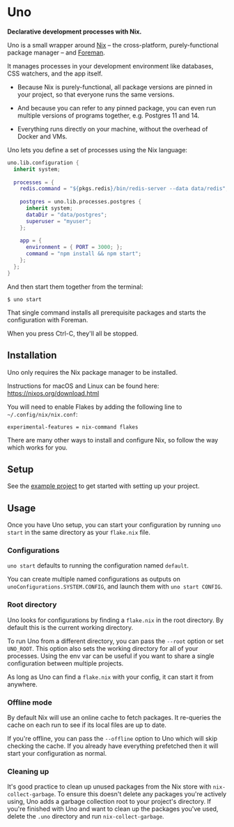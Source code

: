 # Uno

**Declarative development processes with Nix.**

Uno is a small wrapper around [Nix](https://github.com/NixOS/nix) – the cross-platform, purely-functional package manager – and [Foreman](https://github.com/ddollar/foreman).

It manages processes in your development environment like databases, CSS watchers, and the app itself.

* Because Nix is purely-functional, all package versions are pinned in your project, so that everyone runs the same versions. 

* And because you can refer to any pinned package, you can even run multiple versions of programs together, e.g. Postgres 11 and 14.

* Everything runs directly on your machine, without the overhead of Docker and VMs.

Uno lets you define a set of processes using the Nix language:

```nix
uno.lib.configuration {
  inherit system;
  
  processes = {
    redis.command = "${pkgs.redis}/bin/redis-server --data data/redis";
    
    postgres = uno.lib.processes.postgres {
      inherit system;
      dataDir = "data/postgres";
      superuser = "myuser";
    };
    
    app = {
      environment = { PORT = 3000; };
      command = "npm install && npm start";
    };
  };
}
```

And then start them together from the terminal:

```
$ uno start
```

That single command installs all prerequisite packages and starts the configuration with Foreman.

When you press Ctrl-C, they'll all be stopped.

## Installation

Uno only requires the Nix package manager to be installed. 

Instructions for macOS and Linux can be found here: https://nixos.org/download.html

You will need to enable Flakes by adding the following line to `~/.config/nix/nix.conf`:

```
experimental-features = nix-command flakes
```

There are many other ways to install and configure Nix, so follow the way which works for you.

## Setup

See the [example project](https://github.com/jkxyz/uno/blob/main/example/flake.nix) to get started with setting up your project.

## Usage

Once you have Uno setup, you can start your configuration by running `uno start` in the same directory as your `flake.nix` file.

### Configurations

`uno start` defaults to running the configuration named `default`.

You can create multiple named configurations as outputs on `unoConfigurations.SYSTEM.CONFIG`, and launch them with `uno start CONFIG`.

### Root directory

Uno looks for configurations by finding a `flake.nix` in the root directory. By default this is the current working directory.

To run Uno from a different directory, you can pass the `--root` option or set `UNO_ROOT`. This option also sets the working directory for all of your processes. Using the env var can be useful if you want to share a single configuration between multiple projects.

As long as Uno can find a `flake.nix` with your config, it can start it from anywhere. 

### Offline mode

By default Nix will use an online cache to fetch packages. It re-queries the cache on each run to see if its local files are up to date.

If you're offline, you can pass the `--offline` option to Uno which will skip checking the cache. If you already have everything prefetched then it will start your configuration as normal.

### Cleaning up

It's good practice to clean up unused packages from the Nix store with `nix-collect-garbage`. To ensure this doesn't delete any packages you're actively using, Uno adds a garbage collection root to your project's directory. If you're finished with Uno and want to clean up the packages you've used, delete the `.uno` directory and run `nix-collect-garbage`.
